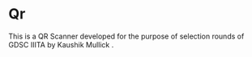 # Qr

This is a QR Scanner developed for the purpose of selection rounds of GDSC IIITA by Kaushik Mullick .
